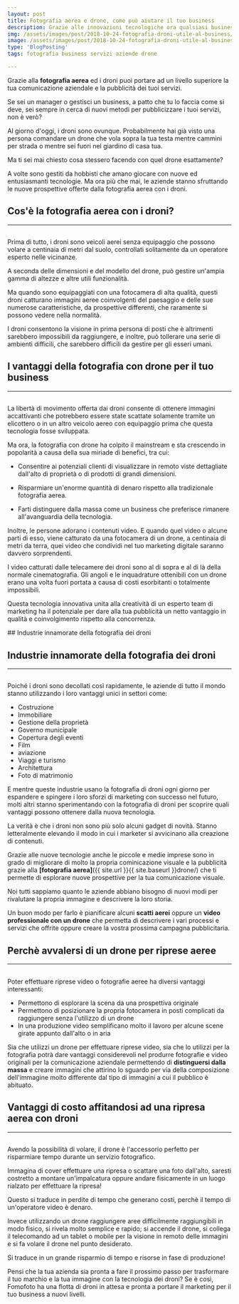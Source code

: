 ```yaml
---
layout: post
title: Fotografia aerea e drone, come può aiutare il tuo business
description: Grazie alle innovazioni tecnologiche ora qualsiasi business può avvalersi dei servizi legati alla fotografia aerea con i droni per ottenere fotografie eccezzionali
img: /assets/images/post/2018-10-24-fotografia-droni-utile-al-business/volo-drone.jpg
image: /assets/images/post/2018-10-24-fotografia-droni-utile-al-business/volo-drone.jpg
type: 'BlogPosting'
tags: fotografia business servizi aziende drone 

---
```


Grazie alla **fotografia aerea** ed i droni puoi portare ad un livello superiore la tua comunicazione aziendale e la pubblicità dei tuoi servizi.

Se sei un manager o gestisci un business, a patto che tu lo faccia come si deve, sei sempre in cerca di nuovi metodi per pubblicizzare i tuoi servizi, non è verò? 

Al giorno d'oggi, i droni sono ovunque. Probabilmente hai già visto una persona comandare un drone che vola sopra la tua testa mentre cammini per strada o mentre sei fuori nel giardino di casa tua.

Ma ti sei mai chiesto cosa stessero facendo con quel drone esattamente?

A volte sono gestiti da hobbisti che amano giocare con nuove ed entusiasmanti tecnologie. Ma ora più che mai, le aziende stanno sfruttando le nuove prospettive offerte dalla fotografia aerea con i droni.

## Cos'è la fotografia aerea con i droni?
---
<amp-img alt="persona che comanda un drone tramite il telecomando remoto" title="Pilota remoto drone" src="{{ site.url }}{{ site.baseurl }}{% link assets/images/post/2018-10-24-fotografia-droni-utile-al-business/pilota-remoto.jpg %}" width="750" height="427" layout="responsive"><div placeholder="" class="commerce-loader"></div>  </amp-img>
---

Prima di tutto, i droni sono veicoli aerei senza equipaggio che possono volare a centinaia di metri dal suolo, controllati solitamente da un operatore esperto nelle vicinanze. 

A seconda delle dimensioni e del modello del drone, può gestire un'ampia gamma di altezze e altre utili funzionalità.

Ma quando sono equipaggiati con una fotocamera di alta qualità, questi droni catturano immagini aeree coinvolgenti del paesaggio e delle sue numerose caratteristiche, da prospettive differenti, che raramente si possono vedere nella normalità. 

I droni consentono la visione in prima persona di posti che è altrimenti sarebbero impossibili da raggiungere, e inoltre, può tollerare una serie di ambienti difficili, che sarebbero difficili da gestire per gli esseri umani.

## I vantaggi della fotografia con drone per il tuo business
---
<amp-img alt="Fotografia aerea ad un furgone in un incrocio, tramite un drone" title="Fotografia aerea ad un incrocio e un furgone" src="{{ site.url }}{{ site.baseurl }}{% link assets/images/post/2018-10-24-fotografia-droni-utile-al-business/furgone-drone.jpg %}" width="750" height="427" layout="responsive"><div placeholder="" class="commerce-loader"></div>  </amp-img>
---

La libertà di movimento offerta dai droni consente di ottenere immagini accattivanti che potrebbero essere state scattate solamente tramite un elicottero o in un altro veicolo aereo con equipaggio prima che questa tecnologia fosse sviluppata. 

Ma ora, la fotografia con drone ha colpito il mainstream e sta crescendo in popolarità a causa della sua miriade di benefici, tra cui:

- Consentire ai potenziali clienti di visualizzare in remoto viste dettagliate dall'alto di proprietà o di prodotti di grandi dimensioni. 

- Risparmiare un'enorme quantità di denaro rispetto alla tradizionale fotografia aerea.


- Farti distinguere dalla massa come un business che preferisce rimanere all'avanguardia della tecnologia.


Inoltre, le persone adorano i contenuti video. E quando quel video o alcune parti di esso, viene catturato da una fotocamera di un drone, a centinaia di metri da terra, quei video che condividi nel tuo marketing digitale saranno davvero sorprendenti.

I video catturati dalle telecamere dei droni sono al di sopra e al di là della normale cinematografia. Gli angoli e le inquadrature ottenibili con un drone erano una volta fuori portata a causa di costi esorbitanti o totalmente impossibili. 

Questa tecnologia innovativa unita alla creatività di un esperto team di marketing ha il potenziale per dare alla tua pubblicità un netto vantaggio in qualità e coinvolgimento rispetto alla concorrenza.

## Industrie innamorate della fotografia dei droni

## Industrie innamorate della fotografia dei droni
---
<amp-img alt="Fotografia aerea di due macchine agricole in campagna che lavorano in un campo di coltivazione" title="Fotografia macchine agricole in campagna" src="{{ site.url }}{{ site.baseurl }}{% link assets/images/post/2018-10-24-fotografia-droni-utile-al-business/campagna-drone.jpg %}" width="750" height="427" layout="responsive"><div placeholder="" class="commerce-loader"></div>  </amp-img>
---

Poiché i droni sono decollati così rapidamente, le aziende di tutto il mondo stanno utilizzando i loro vantaggi unici in settori come:

- Costruzione
- Immobiliare
- Gestione della proprietà
- Governo municipale
- Copertura degli eventi
- Film
- aviazione
- Viaggi e turismo
- Architettura
- Foto di matrimonio

E mentre queste industrie usano la fotografia di droni ogni giorno per espandere e spingere i loro sforzi di marketing con successo nel futuro, molti altri stanno sperimentando con la fotografia di droni per scoprire quali vantaggi possono ottenere dalla nuova tecnologia.

La verità è che i droni non sono più solo alcuni gadget di novità. Stanno letteralmente elevando il modo in cui i marketer si avvicinano alla creazione di contenuti.

Grazie alle nuove tecnologie anche le piccole e medie imprese sono in grado di migliorare di molto la propria cominicazione visuale e la pubblicità grazie alla **[fotografia aerea]**({{ site.url }}{{ site.baseurl }}drone/) che ti permette di esplorare nuove prospettive per la tua comunicazione visuale.

Noi tutti sappiamo quanto le aziende abbiano bisogno di nuovi modi per rivalutare la propria immagine e descrivere la loro storia.

Un buon modo per farlo è pianificare alcuni **scatti aerei** oppure un **video professionale con un drone** che permetta di descrivere i vari processi e servizi che offrite oppure creare la vostra prossima campagna pubblicitaria.

## Perchè avvalersi di un drone per riprese aeree
---
<amp-img alt="Fotografia aerea di un drone che vola in un campoinnevato" title="Fotografia aerea drone con campo innevato" src="{{ site.url }}{{ site.baseurl }}{% link assets/images/post/2018-10-24-fotografia-droni-utile-al-business/montagna-drone.jpg %}" width="750" height="427" layout="responsive"><div placeholder="" class="commerce-loader"></div>  </amp-img>
---

Poter effettuare riprese video o fotografie aeree ha diversi vantaggi interessanti:

- Permettono di esplorare la scena da una prospettiva originale
- Permettono di posizionare la propria fotocamera in posti complicati da raggiungere senza l'utilizzo di un drone
- In una produzione video semplificano molto il lavoro per alcune scene girate appunto dall'alto o in aria

Sia che utilizzi un drone per effettuare riprese video, sia che lo utilizzi per la fotografia potrà dare vantaggi considerevoli nel produrre fotografie e video originali per la comunicazione aziendale permettendo di **distinguersi dalla massa** e creare immagini che attirino lo sguardo per via della composizione dell'immagine molto differente dal tipo di immagini a cui il pubblico è abituato.

## Vantaggi di costo affitandosi ad una ripresa aerea con droni
---
<amp-img alt="Fotografia aerea di un ponte in una città dall'alto" title="Fotografia aerea di un ponte" src="{{ site.url }}{{ site.baseurl }}{% link assets/images/post/2018-10-24-fotografia-droni-utile-al-business/ponte-drone.jpg %}" width="750" height="427" layout="responsive"><div placeholder="" class="commerce-loader"></div>  </amp-img>
---
Avendo la possibilità di volare, il drone è l'accessorio perfetto per risparmiare tempo durante un servizio fotografico.

Immagina di cover effettuare una ripresa o scattare una foto dall'alto, saresti costretto a montare un'impalcatura oppure andare fisicamente in un luogo rialzato per effettuare la ripresa!

Questo si traduce in perdite di tempo che generano costi, perchè il tempo di un'operatore video è denaro.

Invece utilizzando un drone raggiungere aree difficilmente raggiungibili in modo fisico, si rivela molto semplice e rapido; si accende il drone, si collega il telecomando ad un tablet o mobile per la visione in remoto delle immagini e si fa volare il drone nel punto desiderato.

Si traduce in un grande risparmio di tempo e risorse in fase di produzione!

Pensi che la tua azienda sia pronta a fare il prossimo passo per trasformare il tuo marchio e la tua immagine con la tecnologia dei droni? Se è così, Fomofoto ha una flotta di droni in attesa e pronta a portare il marketing per il tuo business a nuovi livelli.





